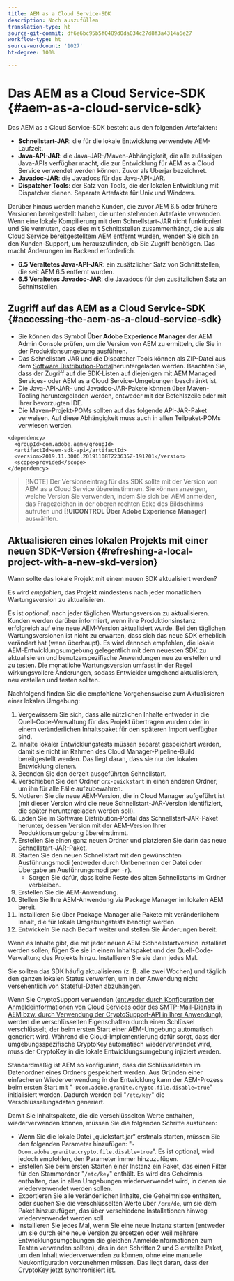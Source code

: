 ```yaml
---
title: AEM as a Cloud Service-SDK
description: Noch auszufüllen
translation-type: ht
source-git-commit: df6e6bc95b5f0489d0da034c27d8f3a4314a6e27
workflow-type: ht
source-wordcount: '1027'
ht-degree: 100%

---
```



# Das AEM as a Cloud Service-SDK {#aem-as-a-cloud-service-sdk}

Das AEM as a Cloud Service-SDK besteht aus den folgenden Artefakten:

* **Schnellstart-JAR**: die für die lokale Entwicklung verwendete AEM-Laufzeit.
* **Java-API-JAR**: die Java-JAR-/Maven-Abhängigkeit, die alle zulässigen Java-APIs verfügbar macht, die zur Entwicklung für AEM as a Cloud Service verwendet werden können. Zuvor als Uberjar bezeichnet.
* **Javadoc-JAR**: die Javadocs für das Java-API-JAR.
* **Dispatcher Tools**: der Satz von Tools, die der lokalen Entwicklung mit Dispatcher dienen. Separate Artefakte für Unix und Windows.

Darüber hinaus werden manche Kunden, die zuvor AEM 6.5 oder frühere Versionen bereitgestellt haben, die unten stehenden Artefakte verwenden. Wenn eine lokale Kompilierung mit dem Schnellstart-JAR nicht funktioniert und Sie vermuten, dass dies mit Schnittstellen zusammenhängt, die aus als Cloud Service bereitgestelltem AEM entfernt wurden, wenden Sie sich an den Kunden-Support, um herauszufinden, ob Sie Zugriff benötigen. Das macht Änderungen im Backend erforderlich.

* **6.5 Veraltetes Java-API-JAR**: ein zusätzlicher Satz von Schnittstellen, die seit AEM 6.5 entfernt wurden.
* **6.5 Veraltetes Javadoc-JAR**: die Javadocs für den zusätzlichen Satz an Schnittstellen.

## Zugriff auf das AEM as a Cloud Service-SDK {#accessing-the-aem-as-a-cloud-service-sdk}

* Sie können das Symbol **Über Adobe Experience Manager** der AEM Admin Console prüfen, um die Version von AEM zu ermitteln, die Sie in der Produktionsumgebung ausführen.
* Das Schnellstart-JAR und die Dispatcher Tools können als ZIP-Datei aus dem [Software Distribution-Portal](https://experience.adobe.com/#/downloads/content/software-distribution/en/aemcloud.html)heruntergeladen werden. Beachten Sie, dass der Zugriff auf die SDK-Listen auf diejenigen mit AEM Managed Services- oder AEM as a Cloud Service-Umgebungen beschränkt ist.
* Die Java-API-JAR- und Javadoc-JAR-Pakete können über Maven-Tooling heruntergeladen werden, entweder mit der Befehlszeile oder mit Ihrer bevorzugten IDE.
* Die Maven-Projekt-POMs sollten auf das folgende API-JAR-Paket verweisen. Auf diese Abhängigkeit muss auch in allen Teilpaket-POMs verwiesen werden.

```
<dependency>
  <groupId>com.adobe.aem</groupId>
  <artifactId>aem-sdk-api</artifactId>
  <version>2019.11.3006.20191108T223635Z-191201</version>
  <scope>provided</scope>
</dependency>
```

>[!NOTE] Der Versionseintrag für das SDK sollte mit der Version von AEM as a Cloud Service übereinstimmen. Sie können anzeigen, welche Version Sie verwenden, indem Sie sich bei AEM anmelden, das Fragezeichen in der oberen rechten Ecke des Bildschirms aufrufen und **[!UICONTROL Über Adobe Experience Manager]** auswählen.


## Aktualisieren eines lokalen Projekts mit einer neuen SDK-Version {#refreshing-a-local-project-with-a-new-skd-version}

Wann sollte das lokale Projekt mit einem neuen SDK aktualisiert werden?

Es wird *empfohlen*, das Projekt mindestens nach jeder monatlichen Wartungsversion zu aktualisieren.

Es ist *optional*, nach jeder täglichen Wartungsversion zu aktualisieren. Kunden werden darüber informiert, wenn ihre Produktionsinstanz erfolgreich auf eine neue AEM-Version aktualisiert wurde. Bei den täglichen Wartungsversionen ist nicht zu erwarten, dass sich das neue SDK erheblich verändert hat (wenn überhaupt). Es wird dennoch empfohlen, die lokale AEM-Entwicklungsumgebung gelegentlich mit dem neuesten SDK zu aktualisieren und benutzerspezifische Anwendungen neu zu erstellen und zu testen. Die monatliche Wartungsversion umfasst in der Regel wirkungsvollere Änderungen, sodass Entwickler umgehend aktualisieren, neu erstellen und testen sollten.

Nachfolgend finden Sie die empfohlene Vorgehensweise zum Aktualisieren einer lokalen Umgebung:

1. Vergewissern Sie sich, dass alle nützlichen Inhalte entweder in die Quell-Code-Verwaltung für das Projekt übertragen wurden oder in einem veränderlichen Inhaltspaket für den späteren Import verfügbar sind.
1. Inhalte lokaler Entwicklungstests müssen separat gespeichert werden, damit sie nicht im Rahmen des Cloud Manager-Pipeline-Build bereitgestellt werden. Das liegt daran, dass sie nur der lokalen Entwicklung dienen.
1. Beenden Sie den derzeit ausgeführten Schnellstart.
1. Verschieben Sie den Ordner `crx-quickstart` in einen anderen Ordner, um ihn für alle Fälle aufzubewahren.
1. Notieren Sie die neue AEM-Version, die in Cloud Manager aufgeführt ist (mit dieser Version wird die neue Schnellstart-JAR-Version identifiziert, die später heruntergeladen werden soll).
1. Laden Sie im Software Distribution-Portal das Schnellstart-JAR-Paket herunter, dessen Version mit der AEM-Version Ihrer Produktionsumgebung übereinstimmt.
1. Erstellen Sie einen ganz neuen Ordner und platzieren Sie darin das neue Schnellstart-JAR-Paket.
1. Starten Sie den neuen Schnellstart mit den gewünschten Ausführungsmodi (entweder durch Umbenennen der Datei oder Übergabe an Ausführungsmodi per `-r`).
   * Sorgen Sie dafür, dass keine Reste des alten Schnellstarts im Ordner verbleiben.
1. Erstellen Sie die AEM-Anwendung.
1. Stellen Sie Ihre AEM-Anwendung via Package Manager im lokalen AEM bereit.
1. Installieren Sie über Package Manager alle Pakete mit veränderlichem Inhalt, die für lokale Umgebungstests benötigt werden.
1. Entwickeln Sie nach Bedarf weiter und stellen Sie Änderungen bereit.

Wenn es Inhalte gibt, die mit jeder neuen AEM-Schnellstartversion installiert werden sollen, fügen Sie sie in einem Inhaltspaket und der Quell-Code-Verwaltung des Projekts hinzu. Installieren Sie sie dann jedes Mal.

Sie sollten das SDK häufig aktualisieren (z. B. alle zwei Wochen) und täglich den ganzen lokalen Status verwerfen, um in der Anwendung nicht versehentlich von Stateful-Daten abzuhängen.

Wenn Sie CryptoSupport verwenden ([entweder durch Konfiguration der Anmeldeinformationen von Cloud Services oder des SMTP-Mail-Diensts in AEM bzw. durch Verwendung der CryptoSupport-API in Ihrer Anwendung](https://helpx.adobe.com/de/experience-manager/6-5/sites/developing/using/reference-materials/javadoc/com/adobe/granite/crypto/CryptoSupport.html)), werden die verschlüsselten Eigenschaften durch einen Schlüssel verschlüsselt, der beim ersten Start einer AEM-Umgebung automatisch generiert wird. Während die Cloud-Implementierung dafür sorgt, dass der umgebungsspezifische CryptoKey automatisch wiederverwendet wird, muss der CryptoKey in die lokale Entwicklungsumgebung injiziert werden.

Standardmäßig ist AEM so konfiguriert, dass die Schlüsseldaten im Datenordner eines Ordners gespeichert werden. Aus Gründen einer einfacheren Wiederverwendung in der Entwicklung kann der AEM-Prozess beim ersten Start mit &quot;`-Dcom.adobe.granite.crypto.file.disable=true`&quot; initialisiert werden. Dadurch werden bei &quot;`/etc/key`&quot; die Verschlüsselungsdaten generiert.

Damit Sie Inhaltspakete, die die verschlüsselten Werte enthalten, wiederverwenden können, müssen Sie die folgenden Schritte ausführen:

* Wenn Sie die lokale Datei „quickstart.jar“ erstmals starten, müssen Sie den folgenden Parameter hinzufügen: &quot;`-Dcom.adobe.granite.crypto.file.disable=true`&quot;. Es ist optional, wird jedoch empfohlen, den Parameter immer hinzuzufügen.
* Erstellen Sie beim ersten Starten einer Instanz ein Paket, das einen Filter für den Stammordner &quot;`/etc/key`&quot; enthält. Es wird das Geheimnis enthalten, das in allen Umgebungen wiederverwendet wird, in denen sie wiederverwendet werden sollen.
* Exportieren Sie alle veränderlichen Inhalte, die Geheimnisse enthalten, oder suchen Sie die verschlüsselten Werte über `/crx/de`, um sie dem Paket hinzuzufügen, das über verschiedene Installationen hinweg wiederverwendet werden soll.
* Installieren Sie jedes Mal, wenn Sie eine neue Instanz starten (entweder um sie durch eine neue Version zu ersetzen oder weil mehrere Entwicklungsumgebungen die gleichen Anmeldeinformationen zum Testen verwenden sollten), das in den Schritten 2 und 3 erstellte Paket, um den Inhalt wiederverwenden zu können, ohne eine manuelle Neukonfiguration vorzunehmen müssen. Das liegt daran, dass der CryptoKey jetzt synchronisiert ist.

